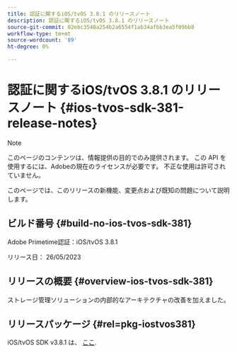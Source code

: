 ```yaml
---
title: 認証に関するiOS/tvOS 3.8.1 のリリースノート
description: 認証に関するiOS/tvOS 3.8.1 のリリースノート
source-git-commit: 02ebc3548a254b2a6554f1ab34afbb3ea5f09bb8
workflow-type: tm+mt
source-wordcount: '89'
ht-degree: 0%

---
```


# 認証に関するiOS/tvOS 3.8.1 のリリースノート {#ios-tvos-sdk-381-release-notes}

>[!NOTE]
>
>このページのコンテンツは、情報提供の目的でのみ提供されます。 この API を使用するには、Adobeの現在のライセンスが必要です。 不正な使用は許可されていません。

このページでは、このリリースの新機能、変更点および既知の問題について説明します。

## ビルド番号 {#build-no-ios-tvos-sdk-381}

Adobe Primetime認証：iOS/tvOS 3.8.1

リリース日： 26/05/2023



## リリースの概要 {#overview-ios-tvos-sdk-381}

ストレージ管理ソリューションの内部的なアーキテクチャの改善を加えました。

## リリースパッケージ {#rel=pkg-iostvos381}

iOS/tvOS SDK v3.8.1 は、 [ここ](https://tve.zendesk.com/hc/en-us/articles/204963209).
